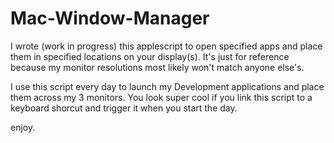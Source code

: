 # Mac-Window-Manager

I wrote (work in progress) this applescript to open specified apps and place them in specified locations on your display(s). It's just for reference because my monitor resolutions most likely won't match anyone else's. 

I use this script every day to launch my Development applications and place them across my 3 monitors. You look super cool if you link this script to a keyboard shorcut and trigger it when you start the day.

enjoy.
